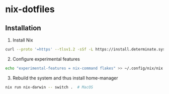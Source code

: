 # nix-dotfiles

## Installation

1. Install Nix

```bash
curl --proto '=https' --tlsv1.2 -sSf -L https://install.determinate.systems/nix | sh -s -- install
```

2. Configure experimental features

```bash
echo "experimental-features = nix-command flakes" >> ~/.config/nix/nix.conf
```

3. Rebuild the system and thus install home-manager

```bash
nix run nix-darwin -- switch .  # MacOS
```
